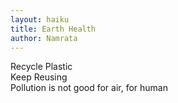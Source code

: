 ```yaml
---
layout: haiku
title: Earth Health
author: Namrata
---
```


Recycle Plastic<br>
Keep Reusing<br>
Pollution is not good for air, for human<br>